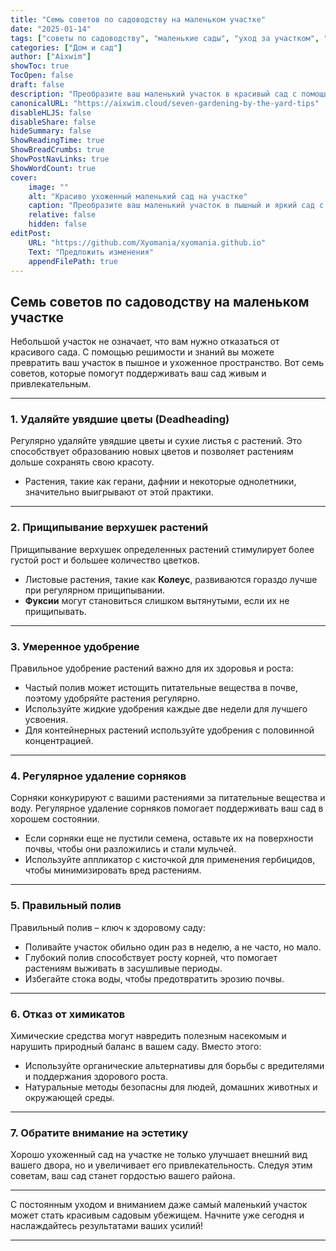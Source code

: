 ```yaml
---
title: "Семь советов по садоводству на маленьком участке"
date: "2025-01-14"
tags: ["советы по садоводству", "маленькие сады", "уход за участком", "органическое садоводство"]
categories: ["Дом и сад"]
author: ["Aixwim"]
showToc: true
TocOpen: false
draft: false
description: "Преобразите ваш маленький участок в красивый сад с помощью этих семи простых и эффективных советов по садоводству."
canonicalURL: "https://aixwim.cloud/seven-gardening-by-the-yard-tips"
disableHLJS: false
disableShare: false
hideSummary: false
ShowReadingTime: true
ShowBreadCrumbs: true
ShowPostNavLinks: true
ShowWordCount: true
cover:
    image: ""
    alt: "Красиво ухоженный маленький сад на участке"
    caption: "Преобразите ваш маленький участок в пышный и яркий сад с помощью этих простых советов."
    relative: false
    hidden: false
editPost:
    URL: "https://github.com/Xyomania/xyomania.github.io"
    Text: "Предложить изменения"
    appendFilePath: true
---
```


## Семь советов по садоводству на маленьком участке

Небольшой участок не означает, что вам нужно отказаться от красивого сада. С помощью решимости и знаний вы можете превратить ваш участок в пышное и ухоженное пространство. Вот семь советов, которые помогут поддерживать ваш сад живым и привлекательным.

---

### 1. **Удаляйте увядшие цветы (Deadheading)**
Регулярно удаляйте увядшие цветы и сухие листья с растений. Это способствует образованию новых цветов и позволяет растениям дольше сохранять свою красоту.  
- Растения, такие как герани, дафнии и некоторые однолетники, значительно выигрывают от этой практики.

---

### 2. **Прищипывание верхушек растений**
Прищипывание верхушек определенных растений стимулирует более густой рост и большее количество цветков.  
- Листовые растения, такие как **Колеус**, развиваются гораздо лучше при регулярном прищипывании.  
- **Фуксии** могут становиться слишком вытянутыми, если их не прищипывать.

---

### 3. **Умеренное удобрение**
Правильное удобрение растений важно для их здоровья и роста:  
- Частый полив может истощить питательные вещества в почве, поэтому удобряйте растения регулярно.  
- Используйте жидкие удобрения каждые две недели для лучшего усвоения.  
- Для контейнерных растений используйте удобрения с половинной концентрацией.

---

### 4. **Регулярное удаление сорняков**
Сорняки конкурируют с вашими растениями за питательные вещества и воду. Регулярное удаление сорняков помогает поддерживать ваш сад в хорошем состоянии.  
- Если сорняки еще не пустили семена, оставьте их на поверхности почвы, чтобы они разложились и стали мульчей.  
- Используйте аппликатор с кисточкой для применения гербицидов, чтобы минимизировать вред растениям.

---

### 5. **Правильный полив**
Правильный полив – ключ к здоровому саду:  
- Поливайте участок обильно один раз в неделю, а не часто, но мало.  
- Глубокий полив способствует росту корней, что помогает растениям выживать в засушливые периоды.  
- Избегайте стока воды, чтобы предотвратить эрозию почвы.

---

### 6. **Отказ от химикатов**
Химические средства могут навредить полезным насекомым и нарушить природный баланс в вашем саду. Вместо этого:  
- Используйте органические альтернативы для борьбы с вредителями и поддержания здорового роста.  
- Натуральные методы безопасны для людей, домашних животных и окружающей среды.

---

### 7. **Обратите внимание на эстетику**
Хорошо ухоженный сад на участке не только улучшает внешний вид вашего двора, но и увеличивает его привлекательность. Следуя этим советам, ваш сад станет гордостью вашего района.

---

С постоянным уходом и вниманием даже самый маленький участок может стать красивым садовым убежищем. Начните уже сегодня и наслаждайтесь результатами ваших усилий!

---

